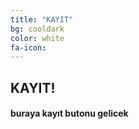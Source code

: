 ```yaml
---
title: "KAYIT"
bg: cooldark
color: white
fa-icon: 
---
```

<span class="fa-stack subtlecircle" style="font-size:100px; background:rgba(255,166,0,0.1)">
  <i class="fa fa-circle fa-stack-2x text-white"></i>
  <i class="fa fa-calendar fa-stack-1x text-darkestgray"></i>
</span>

## KAYIT!

<h4>buraya kayıt butonu gelicek<h4>
